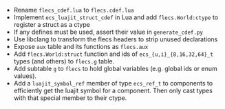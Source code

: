 - Rename `flecs_cdef.lua` to `flecs.cdef.lua`
- Implement `ecs_luajit_struct_cdef` in Lua and add `flecs.World:ctype` to
  register a struct as a ctype
- If any defines must be used, assert their value in `generate_cdef.py`
- Use libclang to transform the flecs headers to strip unused declarations
- Expose `aux` table and its functions as `flecs.aux`
- Add `flecs.World:struct` function and ids of `ecs_{u,i}_{8,16,32,64}_t` types
  (and others) to `flecs.g` table.
- Add subtable `g` to `flecs` to hold global variables (e.g. global ids or enum
  values).
- Add a `luajit_symbol_ref` member of type `ecs_ref_t` to components to
  efficiently get the luajit symbol for a component. Then only cast types with
  that special member to their ctype.
